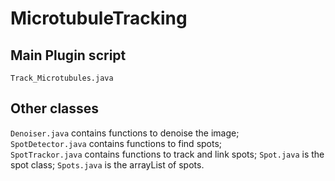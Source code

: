 # MicrotubuleTracking  
  
## Main Plugin script
```Track_Microtubules.java```  

## Other classes  
```Denoiser.java``` contains functions to denoise the image;  
```SpotDetector.java``` contains functions to find spots;  
```SpotTrackor.java``` contains functions to track and link spots;
```Spot.java``` is the spot class;
```Spots.java``` is the arrayList of spots.
